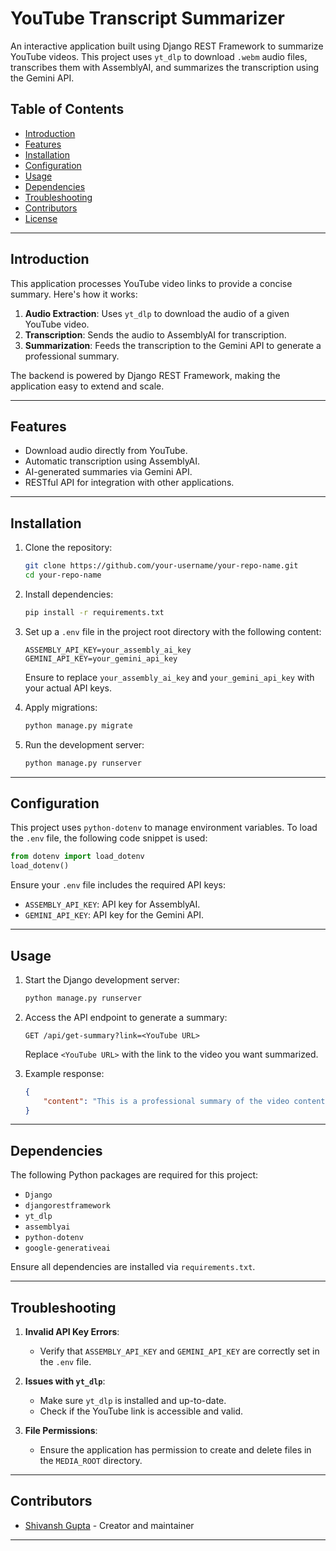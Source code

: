 
# YouTube Transcript Summarizer

An interactive application built using Django REST Framework to summarize YouTube videos. This project uses `yt_dlp` to download `.webm` audio files, transcribes them with AssemblyAI, and summarizes the transcription using the Gemini API.

## Table of Contents
- [Introduction](#introduction)
- [Features](#features)
- [Installation](#installation)
- [Configuration](#configuration)
- [Usage](#usage)
- [Dependencies](#dependencies)
- [Troubleshooting](#troubleshooting)
- [Contributors](#contributors)
- [License](#license)

---

## Introduction

This application processes YouTube video links to provide a concise summary. Here's how it works:
1. **Audio Extraction**: Uses `yt_dlp` to download the audio of a given YouTube video.
2. **Transcription**: Sends the audio to AssemblyAI for transcription.
3. **Summarization**: Feeds the transcription to the Gemini API to generate a professional summary.

The backend is powered by Django REST Framework, making the application easy to extend and scale.

---

## Features
- Download audio directly from YouTube.
- Automatic transcription using AssemblyAI.
- AI-generated summaries via Gemini API.
- RESTful API for integration with other applications.

---

## Installation

1. Clone the repository:
   ```bash
   git clone https://github.com/your-username/your-repo-name.git
   cd your-repo-name
   ```

2. Install dependencies:
   ```bash
   pip install -r requirements.txt
   ```

3. Set up a `.env` file in the project root directory with the following content:
   ```env
   ASSEMBLY_API_KEY=your_assembly_ai_key
   GEMINI_API_KEY=your_gemini_api_key
   ```

   Ensure to replace `your_assembly_ai_key` and `your_gemini_api_key` with your actual API keys.

4. Apply migrations:
   ```bash
   python manage.py migrate
   ```

5. Run the development server:
   ```bash
   python manage.py runserver
   ```

---

## Configuration

This project uses `python-dotenv` to manage environment variables. To load the `.env` file, the following code snippet is used:

```python
from dotenv import load_dotenv
load_dotenv()
```

Ensure your `.env` file includes the required API keys:
- `ASSEMBLY_API_KEY`: API key for AssemblyAI.
- `GEMINI_API_KEY`: API key for the Gemini API.

---

## Usage

1. Start the Django development server:
   ```bash
   python manage.py runserver
   ```

2. Access the API endpoint to generate a summary:
   ```
   GET /api/get-summary?link=<YouTube URL>
   ```

   Replace `<YouTube URL>` with the link to the video you want summarized.

3. Example response:
   ```json
   {
       "content": "This is a professional summary of the video content."
   }
   ```

---

## Dependencies

The following Python packages are required for this project:
- `Django`
- `djangorestframework`
- `yt_dlp`
- `assemblyai`
- `python-dotenv`
- `google-generativeai`

Ensure all dependencies are installed via `requirements.txt`.

---

## Troubleshooting

1. **Invalid API Key Errors**:
   - Verify that `ASSEMBLY_API_KEY` and `GEMINI_API_KEY` are correctly set in the `.env` file.

2. **Issues with `yt_dlp`**:
   - Make sure `yt_dlp` is installed and up-to-date.
   - Check if the YouTube link is accessible and valid.

3. **File Permissions**:
   - Ensure the application has permission to create and delete files in the `MEDIA_ROOT` directory.

---

## Contributors

- [Shivansh Gupta](https://github.com/shivanshg29) - Creator and maintainer

---

